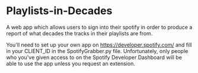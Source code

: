 # Playlists-in-Decades
A web app which allows users to sign into their spotify in order to produce a report of what decades the tracks in their playlists are from.

You'll need to set up your own app on https://developer.spotify.com/ and fill in your CLIENT_ID in the SpotifyGrabber.py file. Unfortunately, only people who you've given access to on the Spotify Developer Dashboard
will be able to use the app unless you request an extension.
